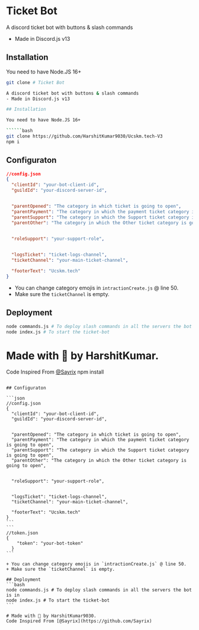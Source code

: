 # Ticket Bot

A discord ticket bot with buttons & slash commands
- Made in Discord.js v13

## Installation

You need to have Node.JS 16+

``````bash
git clone # Ticket Bot

A discord ticket bot with buttons & slash commands
- Made in Discord.js v13

## Installation

You need to have Node.JS 16+

``````bash
git clone https://github.com/HarshitKumar9030/Ucskm.tech-V3
npm i
``````

## Configuraton

```json
//config.json
{
  "clientId": "your-bot-client-id",
  "guildId": "your-discord-server-id",


  "parentOpened": "The category in which ticket is going to open",
  "parentPayment": "The category in which the payment ticket category is going to open",
  "parentSupport": "The category in which the Support ticket category is going to open",
  "parentOther": "The category in which the Other ticket category is going to open",


  "roleSupport": "your-support-role",

  
  "logsTicket": "ticket-logs-channel",
  "ticketChannel": "your-main-ticket-channel",

  "footerText": "Ucskm.tech"
}
```

+ You can change category emojis in `intractionCreate.js` @ line 50.
+ Make sure the `ticketChannel` is empty.

## Deployment
```bash
node commands.js # To deploy slash commands in all the servers the bot is in
node index.js # To start the ticket-bot
```

# Made with 💜 by HarshitKumar.
 Code Inspired From [@Sayrix](https://github.com/Sayrix)
npm install
``````

## Configuraton

```json
//config.json
{
  "clientId": "your-bot-client-id",
  "guildId": "your-discord-server-id",


  "parentOpened": "The category in which ticket is going to open",
  "parentPayment": "The category in which the payment ticket category is going to open",
  "parentSupport": "The category in which the Support ticket category is going to open",
  "parentOther": "The category in which the Other ticket category is going to open",


  "roleSupport": "your-support-role",

  
  "logsTicket": "ticket-logs-channel",
  "ticketChannel": "your-main-ticket-channel",

  "footerText": "Ucskm.tech"
}
```
```
//token.json
{
    "token": "your-bot-token"
  }
```

+ You can change category emojis in `intractionCreate.js` @ line 50.
+ Make sure the `ticketChannel` is empty.

## Deployment
```bash
node commands.js # To deploy slash commands in all the servers the bot is in
node index.js # To start the ticket-bot
```

# Made with 💜 by HarshitKumar9030.
Code Inspired From [@Sayrix](https://github.com/Sayrix)
